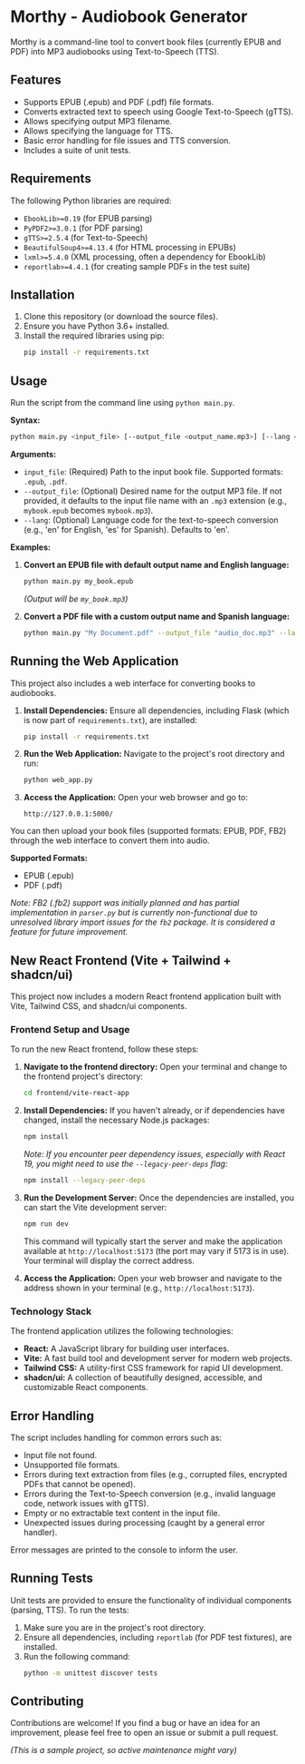 # Morthy - Audiobook Generator

Morthy is a command-line tool to convert book files (currently EPUB and PDF) into MP3 audiobooks using Text-to-Speech (TTS).

## Features

*   Supports EPUB (.epub) and PDF (.pdf) file formats.
*   Converts extracted text to speech using Google Text-to-Speech (gTTS).
*   Allows specifying output MP3 filename.
*   Allows specifying the language for TTS.
*   Basic error handling for file issues and TTS conversion.
*   Includes a suite of unit tests.

## Requirements

The following Python libraries are required:

*   `EbookLib>=0.19` (for EPUB parsing)
*   `PyPDF2>=3.0.1` (for PDF parsing)
*   `gTTS>=2.5.4` (for Text-to-Speech)
*   `BeautifulSoup4>=4.13.4` (for HTML processing in EPUBs)
*   `lxml>=5.4.0` (XML processing, often a dependency for EbookLib)
*   `reportlab>=4.4.1` (for creating sample PDFs in the test suite)

## Installation

1.  Clone this repository (or download the source files).
2.  Ensure you have Python 3.6+ installed.
3.  Install the required libraries using pip:
    ```bash
    pip install -r requirements.txt
    ```

## Usage

Run the script from the command line using `python main.py`.

**Syntax:**

```bash
python main.py <input_file> [--output_file <output_name.mp3>] [--lang <language_code>]
```

**Arguments:**

*   `input_file`: (Required) Path to the input book file. Supported formats: `.epub`, `.pdf`.
*   `--output_file`: (Optional) Desired name for the output MP3 file. If not provided, it defaults to the input file name with an `.mp3` extension (e.g., `mybook.epub` becomes `mybook.mp3`).
*   `--lang`: (Optional) Language code for the text-to-speech conversion (e.g., 'en' for English, 'es' for Spanish). Defaults to 'en'.

**Examples:**

1.  **Convert an EPUB file with default output name and English language:**
    ```bash
    python main.py my_book.epub
    ```
    *(Output will be `my_book.mp3`)*

2.  **Convert a PDF file with a custom output name and Spanish language:**
    ```bash
    python main.py "My Document.pdf" --output_file "audio_doc.mp3" --lang es
    ```

## Running the Web Application

This project also includes a web interface for converting books to audiobooks.

1.  **Install Dependencies:**
    Ensure all dependencies, including Flask (which is now part of `requirements.txt`), are installed:
    ```bash
    pip install -r requirements.txt
    ```

2.  **Run the Web Application:**
    Navigate to the project's root directory and run:
    ```bash
    python web_app.py
    ```

3.  **Access the Application:**
    Open your web browser and go to:
    ```
    http://127.0.0.1:5000/
    ```

You can then upload your book files (supported formats: EPUB, PDF, FB2) through the web interface to convert them into audio.

**Supported Formats:**

*   EPUB (.epub)
*   PDF (.pdf)

*Note: FB2 (.fb2) support was initially planned and has partial implementation in `parser.py` but is currently non-functional due to unresolved library import issues for the `fb2` package. It is considered a feature for future improvement.*

## New React Frontend (Vite + Tailwind + shadcn/ui)

This project now includes a modern React frontend application built with Vite, Tailwind CSS, and shadcn/ui components.

### Frontend Setup and Usage

To run the new React frontend, follow these steps:

1.  **Navigate to the frontend directory:**
    Open your terminal and change to the frontend project's directory:
    ```bash
    cd frontend/vite-react-app
    ```

2.  **Install Dependencies:**
    If you haven't already, or if dependencies have changed, install the necessary Node.js packages:
    ```bash
    npm install
    ```
    *Note: If you encounter peer dependency issues, especially with React 19, you might need to use the `--legacy-peer-deps` flag:*
    ```bash
    npm install --legacy-peer-deps
    ```

3.  **Run the Development Server:**
    Once the dependencies are installed, you can start the Vite development server:
    ```bash
    npm run dev
    ```
    This command will typically start the server and make the application available at `http://localhost:5173` (the port may vary if 5173 is in use). Your terminal will display the correct address.

4.  **Access the Application:**
    Open your web browser and navigate to the address shown in your terminal (e.g., `http://localhost:5173`).

### Technology Stack

The frontend application utilizes the following technologies:

*   **React:** A JavaScript library for building user interfaces.
*   **Vite:** A fast build tool and development server for modern web projects.
*   **Tailwind CSS:** A utility-first CSS framework for rapid UI development.
*   **shadcn/ui:** A collection of beautifully designed, accessible, and customizable React components.

## Error Handling

The script includes handling for common errors such as:

*   Input file not found.
*   Unsupported file formats.
*   Errors during text extraction from files (e.g., corrupted files, encrypted PDFs that cannot be opened).
*   Errors during the Text-to-Speech conversion (e.g., invalid language code, network issues with gTTS).
*   Empty or no extractable text content in the input file.
*   Unexpected issues during processing (caught by a general error handler).

Error messages are printed to the console to inform the user.

## Running Tests

Unit tests are provided to ensure the functionality of individual components (parsing, TTS). To run the tests:

1.  Make sure you are in the project's root directory.
2.  Ensure all dependencies, including `reportlab` (for PDF test fixtures), are installed.
3.  Run the following command:
    ```bash
    python -m unittest discover tests
    ```

## Contributing

Contributions are welcome! If you find a bug or have an idea for an improvement, please feel free to open an issue or submit a pull request.

*(This is a sample project, so active maintenance might vary)*
